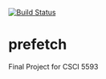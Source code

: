 [![Build Status](https://travis-ci.org/Wmaxlees/prefetch.svg?branch=develop)](https://travis-ci.org/Wmaxlees/prefetch)

# prefetch
Final Project for CSCI 5593
